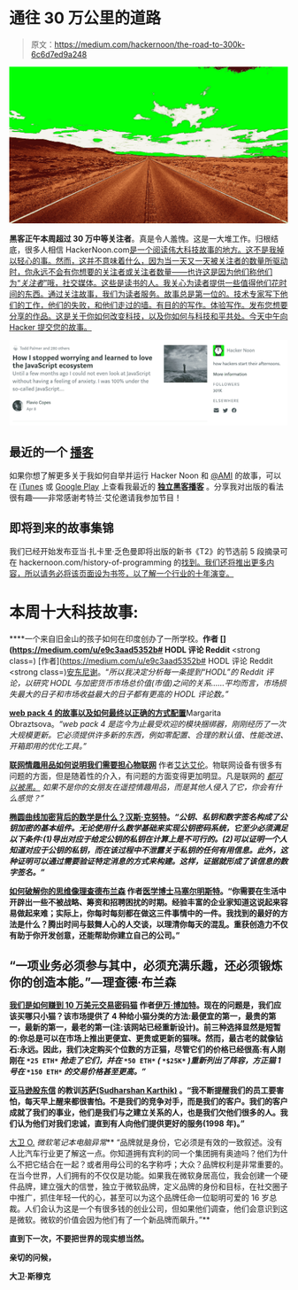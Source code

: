 # 通往 30 万公里的道路

> 原文：<https://medium.com/hackernoon/the-road-to-300k-6c6d7ed9a248>

![](img/5d20c3cb76ee7fe49077ddaeeddb922c.png)

**黑客正午本周超过 30 万中等关注者**。真是令人羞愧。这是一大堆工作。归根结底，很多人相信 HackerNoon.com[是一个阅读伟大科技故事的地方。这不是我掉以轻心的事。然而，这并不意味着什么，因为当一天又一天被关注者的数量所驱动时，你永远不会有你想要的关注者或关注者数量——也许这是因为他们称他们为“*关注者*”哦，社交媒体。这些是读书的人。我关心为读者提供一些值得他们花时间的东西。通过关注故事，我们为读者服务。故事总是第一位的。技术专家写下他们的工作，他们的失败，和他们走过的墙。有目的的写作。体验写作。发布您想要分享的作品。这是关于你如何改变科技，以及你如何与科技和平共处。今天中午向 Hacker 提交您的故事。](http://hackernoon.com)

[![](img/b8cfbca9cd68ad0beedeac1572385e0b.png)](https://hackernoon.com/how-i-stopped-worrying-and-learned-to-love-the-javascript-ecosystem-692c51030342)

## **最近的一个** [**播客**](https://www.indiehackers.com/podcast/048-david-smooke-of-hacker-noon)

如果你想了解更多关于我如何自举并运行 Hacker Noon 和 [@AMI](http://twitter.com/ami) 的故事，可以在 [iTunes](https://itunes.apple.com/us/podcast/048-publishing-wildly-successful-content-online-david/id1206165808?i=1000408266276&mt=2) 或 [Google Play](https://play.google.com/music/m/Dzxxgkynoouzbmerf5wvk4nqa3e?t=048__Publishing_Wildly_Successful_Content_Online_with_David_Smooke_of_Hacker_Noon-The_Indie_Hackers_) 上查看我最近的 [**独立黑客播客**](https://www.indiehackers.com/podcast/048-david-smooke-of-hacker-noon) 。分享我对出版的看法很有趣——非常感谢考特兰·艾伦邀请我参加节目！

## **即将到来的故事集锦**

我们已经开始发布亚当·扎卡里·乏色曼即将出版的新书《T2》的节选前 5 段摘录可在 hackernoon.com/history-of-programming 的[找到。我们还将推出更多内容，所以请务必将该页面设为书签，以了解一个行业的十年演变。](https://hackernoon.com/history-of-programming/home)

# 本周十大科技故事:

[](https://hackernoon.com/how-a-kid-from-san-francisco-ended-up-starting-a-school-in-india-a868606a6f0c)****一个来自旧金山的孩子如何在印度创办了一所学校。**作者 [](https://medium.com/u/e9c3aad5352b# HODL 评论 Reddit </strong> </a> <strong class=)** [作者](https://medium.com/u/e9c3aad5352b# HODL 评论 Reddit </strong> </a> <strong class=)[安东尼谢](https://medium.com/u/9cf527f6b465?source=post_page-----6c6d7ed9a248--------------------------------)。“*所以我决定分析每一条提到“HODL”的 Reddit 评论，以研究 HODL 与加密货币市场总价值(市值)之间的关系……平均而言，市场损失最大的日子和市场收益最大的日子都有更高的 HODL 评论数。”*

[**web pack 4 的故事以及如何最终以正确的方式配置**](https://hackernoon.com/a-tale-of-webpack-4-and-how-to-finally-configure-it-in-the-right-way-4e94c8e7e5c1)Margarita Obraztsova。*“web pack 4 是迄今为止最受欢迎的模块捆绑器，刚刚经历了一次大规模更新。它必须提供许多新的东西，例如零配置、合理的默认值、性能改进、开箱即用的优化工具。”*

[**联网情趣用品如何说明我们需要担心物联网**](https://hackernoon.com/how-internet-connected-sex-toys-makes-it-clear-that-we-need-to-worry-about-the-internet-of-things-525c2156e4e2) 作者[艾达艾伦](https://medium.com/u/56727345afdb?source=post_page-----6c6d7ed9a248--------------------------------)。物联网设备有很多有问题的方面，但是随着性的介入，有问题的方面变得更加明显。凡是联网的 [*都可以被黑。*](https://www.nytimes.com/2016/10/17/technology/security-internet.html) *如果不是你的女朋友在遥控情趣用品，而是其他人侵入了它，你会有什么感觉？”*

[**椭圆曲线加密背后的数学是什么？**](https://hackernoon.com/what-is-the-math-behind-elliptic-curve-cryptography-f61b25253da3)**[汉斯·克努特](https://medium.com/u/d5fb01350753?source=post_page-----6c6d7ed9a248--------------------------------)。*“公钥、私钥和数字签名构成了公钥加密的基本组件。无论使用什么数学基础来实现公钥密码系统，它至少必须满足以下条件:(1)导出对应于给定公钥的私钥在计算上是不可行的。(2)可以证明一个人知道对应于公钥的私钥，而在该过程中不泄露关于私钥的任何有用信息。此外，这种证明可以通过需要验证特定消息的方式来构建。这样，证据就形成了该信息的数字签名。”***

**[**如何破解你的思维像理查德布兰森**](https://hackernoon.com/how-to-hack-your-mind-to-think-like-richard-branson-959dc53238b7) 作者[医学博士马塞尔明斯特](https://medium.com/u/b80cbd7da7d?source=post_page-----6c6d7ed9a248--------------------------------)。“你需要在生活中开辟出一些不被战略、筹资和招聘困扰的时期。经验丰富的企业家知道这说起来容易做起来难；实际上，你每时每刻都在做这三件事情中的一件。我找到的最好的方法是什么？腾出时间与鼓舞人心的人交谈，以理清你每天的混乱。重获创造力不仅有助于你开发创意，还能帮助你建立自己的公司。”**

## **“一项业务必须参与其中，必须充满乐趣，还必须锻炼你的创造本能。”—理查德·布兰森**

**[**我们是如何赚到 10 万美元交易密码猫**](https://hackernoon.com/how-we-made-100k-trading-cryptokitties-2d69aebe715b) 作者[伊万·博加特](https://medium.com/u/1ff4cbafc96f?source=post_page-----6c6d7ed9a248--------------------------------)。现在的问题是，我们应该买哪只小猫？该市场提供了 4 种给小猫分类的方法:最便宜的第一，最贵的第一，最新的第一，最老的第一(注:该网站已经重新设计)。前三种选择显然是短暂的:你总是可以在市场上推出更便宜、更贵或更新的猫咪。然而，最古老的就像钻石:永远。因此，我们决定购买个位数的方正猫，尽管它们的价格已经很高:有人刚刚在 `*25 ETH*` *抢走了它们，并在* `*50 ETH*` *(* `*$25K*` *)重新列出了阵容，方正猫 1 号在* `*150 ETH*` *的交易价格甚至更高。”***

**[**亚马逊股东信**](https://hackernoon.com/lessons-from-amazons-shareholder-letters-aa868bc549e4) 的教训[苏萨(Sudharshan Karthik)](https://medium.com/u/293c677ca38c?source=post_page-----6c6d7ed9a248--------------------------------) 。“我不断提醒我们的员工要害怕，每天早上醒来都很害怕。不是我们的竞争对手，而是我们的客户。我们的客户成就了我们的事业，他们是我们与之建立关系的人，也是我们欠他们很多的人。我们认为他们对我们忠诚，直到有人向他们提供更好的服务(1998 年)。”**

**[](https://hackernoon.com/the-microsoft-laptop-anomaly-eeb07486230b)**[大卫 O.](https://medium.com/u/1bc0cb87a6e?source=post_page-----6c6d7ed9a248--------------------------------) *微软笔记本电脑异常*** “品牌就是身份，它必须是有效的一致叙述。没有人比汽车行业更了解这一点。你知道拥有宾利的同一个集团拥有奥迪吗？他们为什么不把它结合在一起？或者用母公司的名字称呼；大众？品牌权利是非常重要的。在当今世界，人们拥有的不仅仅是功能。如果我在微软身居高位，我会创建一个硬件品牌，建立强大的信誉，独立于微软品牌，定义品牌的身份和目标，在社交圈子中推广，抓住年轻一代的心，甚至可以为这个品牌任命一位聪明可爱的 16 岁总裁。人们会认为这是一个有很多钱的创业公司，但如果他们调查，他们会意识到这是微软。微软的价值会因为他们有了一个新品牌而飙升。”**

**直到下一次，不要把世界的现实想当然。**

**亲切的问候，**

**大卫·斯穆克**